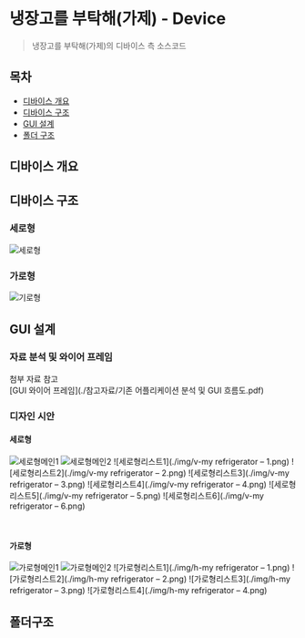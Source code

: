 # 냉장고를 부탁해(가제) - Device
> 냉장고를 부탁해(가제)의 디바이스 측 소스코드


## 목차
- [디바이스 개요](#디바이스-개요)
- [디바이스 구조](#디바이스-구조)
- [GUI 설계](#GUI-설계)
- [폴더 구조](#폴더-구조)

## 디바이스 개요


## 디바이스 구조
### 세로형
![세로형](./img/vertical.JPG)
### 가로형
![기로형](./img/horizontal.JPG)

## GUI 설계
### 자료 분석 및 와이어 프레임
첨부 자료 참고
<br>
[GUI 와이어 프레임](./참고자료/기존 어플리케이션 분석 및 GUI 흐름도.pdf)
<br>

### 디자인 시안
#### 세로형
![세로형메인1](./img/v-start1.png)
![세로형메인2](./img/v-start2.png)
![세로형리스트1](./img/v-my refrigerator – 1.png)
![세로형리스트2](./img/v-my refrigerator – 2.png)
![세로형리스트3](./img/v-my refrigerator – 3.png)
![세로형리스트4](./img/v-my refrigerator – 4.png)
![세로형리스트5](./img/v-my refrigerator – 5.png)
![세로형리스트6](./img/v-my refrigerator – 6.png)

<br>

#### 가로형
![가로형메인1](./img/h-start1.png)
![가로형메인2](./img/h-start2.png)
![가로형리스트1](./img/h-my refrigerator – 1.png)
![가로형리스트2](./img/h-my refrigerator – 2.png)
![가로형리스트3](./img/h-my refrigerator – 3.png)
![가로형리스트4](./img/h-my refrigerator – 4.png)
<br>

## 폴더구조